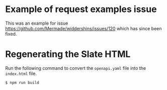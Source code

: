 # Example of request examples issue

This was an example for issue https://github.com/Mermade/widdershins/issues/120 which has since been fixed.  

# Regenerating the Slate HTML

Run the following command to convert the `openapi.yaml` file into the `index.html` file.  

```bash
$ npm run build
```
